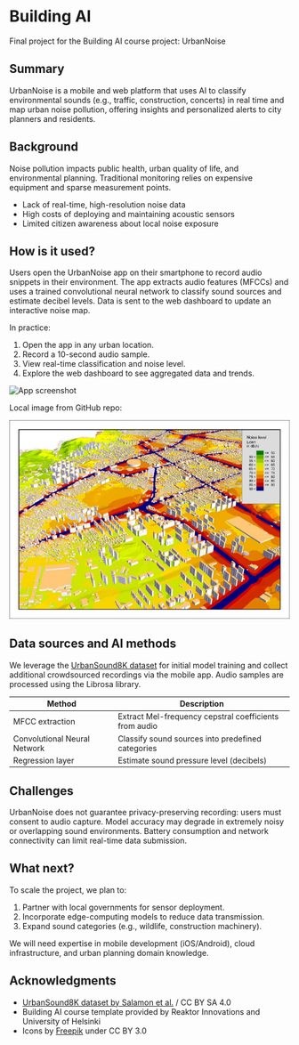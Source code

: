 # Building AI

Final project for the Building AI course project: UrbanNoise

## Summary

UrbanNoise is a mobile and web platform that uses AI to classify environmental sounds (e.g., traffic, construction, concerts) in real time and map urban noise pollution, offering insights and personalized alerts to city planners and residents.

## Background

Noise pollution impacts public health, urban quality of life, and environmental planning. Traditional monitoring relies on expensive equipment and sparse measurement points.

* Lack of real-time, high-resolution noise data  
* High costs of deploying and maintaining acoustic sensors  
* Limited citizen awareness about local noise exposure  

## How is it used?

Users open the UrbanNoise app on their smartphone to record audio snippets in their environment. The app extracts audio features (MFCCs) and uses a trained convolutional neural network to classify sound sources and estimate decibel levels. Data is sent to the web dashboard to update an interactive noise map.

In practice:
1. Open the app in any urban location.  
2. Record a 10-second audio sample.  
3. View real-time classification and noise level.  
4. Explore the web dashboard to see aggregated data and trends.  

![App screenshot](https://miro.medium.com/v2/resize:fit:2000/format:webp/1*YO78LKnoSBN13qdpK84Uww.png)

Local image from GitHub repo:

![Noise map](/noise-map.png)

## Data sources and AI methods

We leverage the [UrbanSound8K dataset](https://urbansounddataset.weebly.com/) for initial model training and collect additional crowdsourced recordings via the mobile app. Audio samples are processed using the Librosa library.

| Method                    | Description                                              |
| ------------------------- | -------------------------------------------------------- |
| MFCC extraction           | Extract Mel-frequency cepstral coefficients from audio   |
| Convolutional Neural Network | Classify sound sources into predefined categories      |
| Regression layer          | Estimate sound pressure level (decibels)                |

## Challenges

UrbanNoise does not guarantee privacy-preserving recording: users must consent to audio capture. Model accuracy may degrade in extremely noisy or overlapping sound environments. Battery consumption and network connectivity can limit real-time data submission.

## What next?

To scale the project, we plan to:
1. Partner with local governments for sensor deployment.  
2. Incorporate edge-computing models to reduce data transmission.  
3. Expand sound categories (e.g., wildlife, construction machinery).  

We will need expertise in mobile development (iOS/Android), cloud infrastructure, and urban planning domain knowledge.

## Acknowledgments

* [UrbanSound8K dataset by Salamon et al.](https://urbansounddataset.weebly.com/) / CC BY SA 4.0  
* Building AI course template provided by Reaktor Innovations and University of Helsinki  
* Icons by [Freepik](https://www.freepik.com/) under CC BY 3.0  
